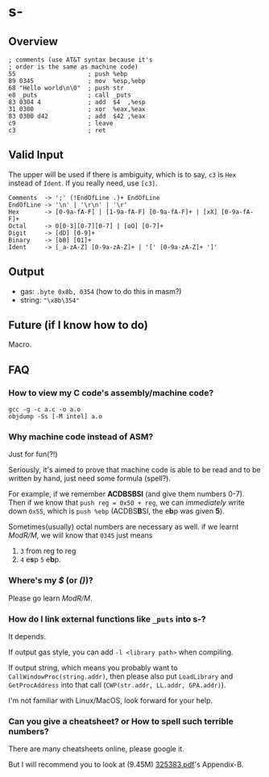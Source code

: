 # s-

## Overview

    ; comments (use AT&T syntax because it's
    ; order is the same as machine code)
    55                    ; push %ebp
    89 0345               ; mov  %esp,%ebp
    68 "Hello world\n\0"  ; push str
    e8 _puts              ; call _puts
    83 0304 4             ; add  $4  ,%esp
    31 0300               ; xor  %eax,%eax
    83 0300 d42           ; add  $42 ,%eax
    c9                    ; leave
    c3                    ; ret

## Valid Input

The upper will be used if there is ambiguity, which is to say,
`c3` is `Hex` instead of `Ident`. If you really need, use `[c3]`.

    Comments  -> ';' (!EndOfLine .)+ EndOfLine
    EndOfLine -> '\n' | '\r\n' | '\r'
    Hex       -> [0-9a-fA-F] | [1-9a-fA-F] [0-9a-fA-F]+ | [xX] [0-9a-fA-F]+
    Octal     -> 0[0-3][0-7][0-7] | [oO] [0-7]+
    Digit     -> [dD] [0-9]+
    Binary    -> [bB] [01]+ 
    Ident     -> [_a-zA-Z] [0-9a-zA-Z]+ | '[' [0-9a-zA-Z]+ ']'

## Output

- gas: `.byte 0x8b, 0354` (how to do this in masm?)
- string: `"\x8b\354"`

## Future (if I know how to do)

Macro.

## FAQ

### How to view my C code's assembly/machine code?

    gcc -g -c a.c -o a.o
    objdump -Ss [-M intel] a.o

### Why machine code instead of ASM?

Just for fun(?!)

Seriously, it's aimed to prove that machine code is
able to be read and to be written by hand, just need some formula (spell?).

For example, if we remember **ACDBSBSI** (and give them numbers 0-7).
Then if we know that `push reg = 0x50 + reg`, we can *immediately* write
down `0x55`, which is `push %ebp` (ACDBS**B**SI, the e**b**p was given **5**).

Sometimes(usually) octal numbers are necessary as well.
if we learnt *ModR/M*, we will know that `0345` just means
  1. `3` from reg to reg
  2. `4` e**s**p `5` e**b**p.

### Where's my *$* (or *()*)?

Please go learn *ModR/M*.

### How do I link external functions like `_puts` into s-?

It depends.

If output gas style, you can add `-l <library path>` when compiling.

If output string, which means you probably want to
`CallWindowProc(string.addr)`, then please also put `LoadLibrary`
and `GetProcAddress` into that call (`CWP(str.addr, LL.addr, GPA.addr)`).

I'm not familiar with Linux/MacOS, look forward for your help.

### Can you give a cheatsheet? or How to spell such terrible numbers?

There are many cheatsheets online, please google it.

But I will recommend you to look at (9.45M)
[325383.pdf](https://software.intel.com/sites/default/files/managed/a4/60/325383-sdm-vol-2abcd.pdf)'s Appendix-B.
